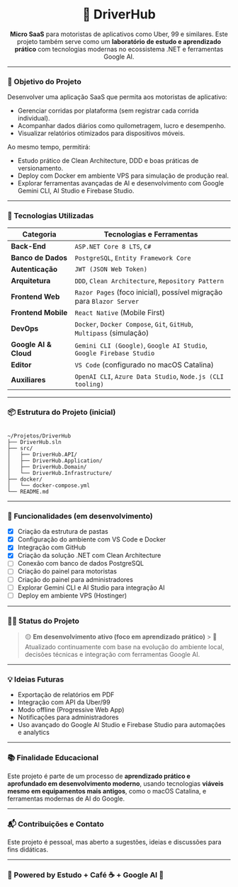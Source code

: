 <h1 align="center">🚗 DriverHub</h1>

<p align="center">
  <strong>Micro SaaS</strong> para motoristas de aplicativos como Uber, 99 e similares.  
  Este projeto também serve como um <strong>laboratório de estudo e aprendizado prático</strong> com tecnologias modernas no ecossistema .NET e ferramentas Google AI.
</p>

---

### 🧭 Objetivo do Projeto

Desenvolver uma aplicação SaaS que permita aos motoristas de aplicativo:
- Gerenciar corridas por plataforma (sem registrar cada corrida individual).
- Acompanhar dados diários como quilometragem, lucro e desempenho.
- Visualizar relatórios otimizados para dispositivos móveis.

Ao mesmo tempo, permitirá:
- Estudo prático de Clean Architecture, DDD e boas práticas de versionamento.
- Deploy com Docker em ambiente VPS para simulação de produção real.
- Explorar ferramentas avançadas de AI e desenvolvimento com Google Gemini CLI, AI Studio e Firebase Studio.

---

### 🧰 Tecnologias Utilizadas

| Categoria                | Tecnologias e Ferramentas                                  |
|-------------------------|------------------------------------------------------------|
| **Back-End** | `ASP.NET Core 8 LTS`, `C#`                                 |
| **Banco de Dados** | `PostgreSQL`, `Entity Framework Core`                      |
| **Autenticação** | `JWT (JSON Web Token)`                                     |
| **Arquitetura** | `DDD`, `Clean Architecture`, `Repository Pattern`          |
| **Frontend Web** | `Razor Pages` (foco inicial), possível migração para `Blazor Server` |
| **Frontend Mobile** | `React Native` (Mobile First)                              |
| **DevOps** | `Docker`, `Docker Compose`, `Git`, `GitHub`, `Multipass` (simulação) |
| **Google AI & Cloud** | `Gemini CLI (Google)`, `Google AI Studio`, `Google Firebase Studio` |
| **Editor** | `VS Code` (configurado no macOS Catalina)                  |
| **Auxiliares** | `OpenAI CLI`, `Azure Data Studio`, `Node.js (CLI tooling)` |

---

### 📦 Estrutura do Projeto (inicial)

<pre><code>
~/Projetos/DriverHub
├── DriverHub.sln
├── src/
│   ├── DriverHub.API/
│   ├── DriverHub.Application/
│   ├── DriverHub.Domain/
│   └── DriverHub.Infrastructure/
├── docker/
│   └── docker-compose.yml
└── README.md
</code></pre>

---

### 🚀 Funcionalidades (em desenvolvimento)

- [x] Criação da estrutura de pastas
- [x] Configuração do ambiente com VS Code e Docker
- [x] Integração com GitHub
- [x] Criação da solução .NET com Clean Architecture
- [ ] Conexão com banco de dados PostgreSQL
- [ ] Criação do painel para motoristas
- [ ] Criação do painel para administradores
- [ ] Explorar Gemini CLI e AI Studio para integração AI
- [ ] Deploy em ambiente VPS (Hostinger)

---

### 👨‍💻 Status do Projeto

> 🟡 **Em desenvolvimento ativo (foco em aprendizado prático)** > 🔄 Atualizado continuamente com base na evolução do ambiente local, decisões técnicas e integração com ferramentas Google AI.

---

### 💡 Ideias Futuras

- Exportação de relatórios em PDF
- Integração com API da Uber/99
- Modo offline (Progressive Web App)
- Notificações para administradores
- Uso avançado do Google AI Studio e Firebase Studio para automações e analytics

---

### 📚 Finalidade Educacional

Este projeto é parte de um processo de **aprendizado prático e aprofundado em desenvolvimento moderno**, usando tecnologias **viáveis mesmo em equipamentos mais antigos**, como o macOS Catalina, e ferramentas modernas de AI do Google.

---

### 📬 Contribuições e Contato

Este projeto é pessoal, mas aberto a sugestões, ideias e discussões para fins didáticas.

---

### 🧠 Powered by Estudo + Café ☕ + Google AI 🚀